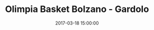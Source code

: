 ---
title: Olimpia Basket Bolzano - Gardolo
date: 2017-03-18 15:00:00
squadra-a: Olimpia Basket Bolzano
punteggio-a: 84
squadra-b: Bc Gardolo
punteggio-b: 34
partite/squadra: under-15-16-17
luogo: Pal. Scuola Media ""E. Fermi""
categoria: under 15
---